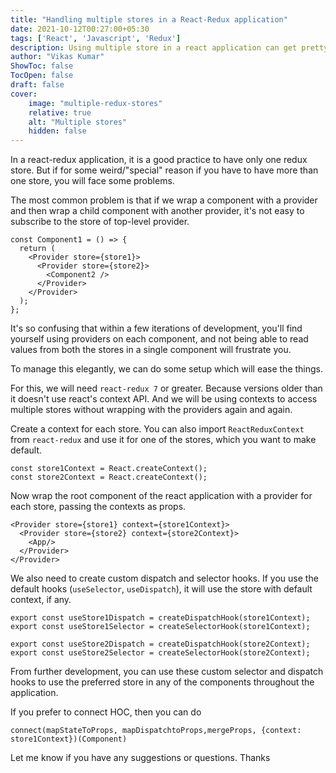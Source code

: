 ```yaml
---
title: "Handling multiple stores in a React-Redux application"
date: 2021-10-12T00:27:00+05:30
tags: ['React', 'Javascript', 'Redux']
description: Using multiple store in a react application can get pretty complex.
author: "Vikas Kumar"
ShowToc: false
TocOpen: false
draft: false
cover:
    image: "multiple-redux-stores"
    relative: true
    alt: "Multiple stores"
    hidden: false
---
```


In a react-redux application, it is a good practice to have only one redux store. But if for some weird/"special" reason if you have to have more than one store, you will face some problems. 

The most common problem is that if we wrap a component with a provider and then wrap a child component with another provider, it's not easy to subscribe to the store of top-level provider. 

````react
const Component1 = () => {
  return (
    <Provider store={store1}>
      <Provider store={store2}>
        <Component2 />
      </Provider>
    </Provider>
  );
};
````

It's so confusing that within a few iterations of development, you'll find yourself using providers on each component, and not being able to read values from both the stores in a single component will frustrate you.

To manage this elegantly, we can do some setup which will ease the things.

For this, we will need `react-redux 7` or greater. Because versions older than it doesn't use react's context API. And we will be using contexts to access multiple stores without wrapping with the providers again and again.

Create a context for each store. You can also import `ReactReduxContext` from `react-redux` and use it for one of the stores, which you want to make default.

````react
const store1Context = React.createContext();
const store2Context = React.createContext();
````

Now wrap the root component of the react application with a provider for each store, passing the contexts as props.

````react
<Provider store={store1} context={store1Context}>
  <Provider store={store2} context={store2Context}>
    <App/>
  </Provider>
</Provider>
````

We also need to create custom dispatch and selector hooks. If you use the default hooks (`useSelector`, `useDispatch`), it will use the store with default context, if any.

````react
export const useStore1Dispatch = createDispatchHook(store1Context);
export const useStore1Selector = createSelectorHook(store1Context);

export const useStore2Dispatch = createDispatchHook(store2Context);
export const useStore2Selector = createSelectorHook(store2Context);
````

From further development, you can use these custom selector and dispatch hooks to use the preferred store in any of the components throughout the application.

If you prefer to connect HOC, then you can do 
````react
connect(mapStateToProps, mapDispatchtoProps,mergeProps, {context: store1Context})(Component) 
````

Let me know if you have any suggestions or questions. Thanks

